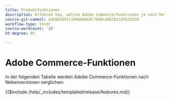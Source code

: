 ```yaml
---
title: Produktfunktionen
description: Erfahren Sie, welche Adobe Commerce-Funktionen je nach Release-Version verfügbar sind.
source-git-commit: a45883b5fc199486068c70d0cdd63b1135532038
workflow-type: tm+mt
source-wordcount: '26'
ht-degree: 0%

---
```



# Adobe Commerce-Funktionen

In der folgenden Tabelle werden Adobe Commerce-Funktionen nach Nebenversionen verglichen:

{{$include /help/_includes/templated/release/features.md}}
